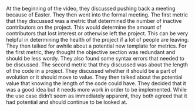 At the beginning of the video, they discussed pushing back a meeting because of Easter. They then went into the formal meeting. The first metric that they discussed was a metric that determined the number of inactive contributors on the project. This would determine the amount of contributors that lost interest or otherwise left the project. This can be very helpful in determining the health of the project if a lot of people are leaving. They then talked for awhile about a potential new template for metrics. For the first metric, they thought the objective section was redundant and should be less wordy. They also found some syntax errors that needed to be discussed. The second metric that they discussed was about the length of the code in a project. They discussed whether it should be a part of evolution or it should move to value. They then talked about the potential value that knowing the length of the code could have. They decided that it was a good idea but it needs more work in order to be implemented. While the use case didn’t seem as immediately apparent, they both agreed that it had potential and should continue to be looked at. 
